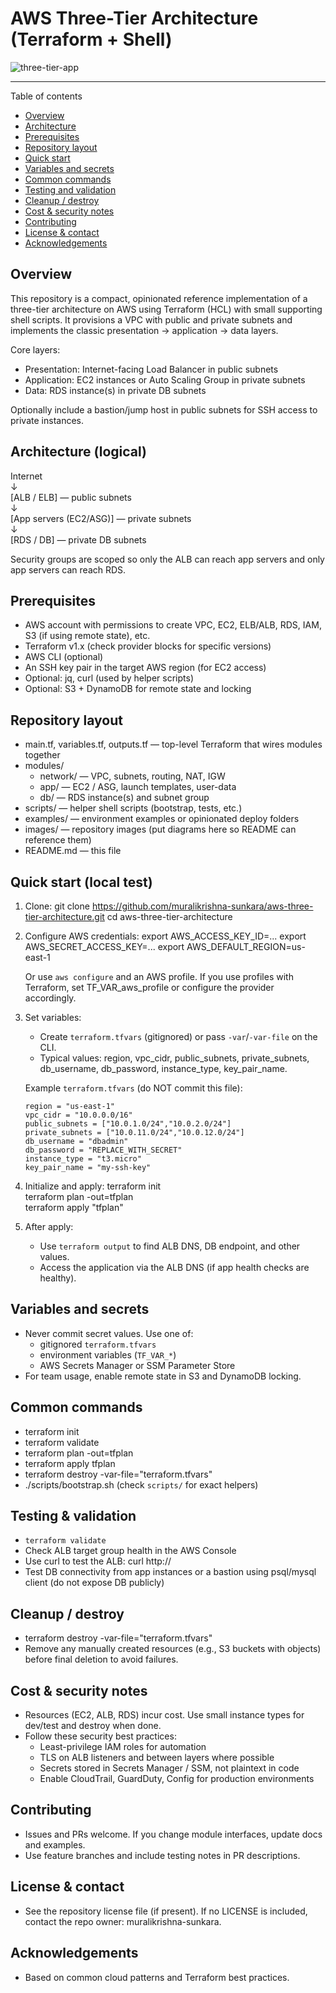 # AWS Three-Tier Architecture (Terraform + Shell)


![three-tier-app](https://github.com/user-attachments/assets/eba7f47a-c5e0-4163-af21-2de0ef791084)


---

Table of contents
- [Overview](#overview)
- [Architecture](#architecture)
- [Prerequisites](#prerequisites)
- [Repository layout](#repository-layout)
- [Quick start](#quick-start)
- [Variables and secrets](#variables-and-secrets)
- [Common commands](#common-commands)
- [Testing and validation](#testing-and-validation)
- [Cleanup / destroy](#cleanup--destroy)
- [Cost & security notes](#cost--security-notes)
- [Contributing](#contributing)
- [License & contact](#license--contact)
- [Acknowledgements](#acknowledgements)

## Overview
This repository is a compact, opinionated reference implementation of a three-tier architecture on AWS using Terraform (HCL) with small supporting shell scripts. It provisions a VPC with public and private subnets and implements the classic presentation → application → data layers.

Core layers:
- Presentation: Internet-facing Load Balancer in public subnets
- Application: EC2 instances or Auto Scaling Group in private subnets
- Data: RDS instance(s) in private DB subnets

Optionally include a bastion/jump host in public subnets for SSH access to private instances.

## Architecture (logical)
Internet  
  ↓  
[ALB / ELB] — public subnets  
  ↓  
[App servers (EC2/ASG)] — private subnets  
  ↓  
[RDS / DB] — private DB subnets

Security groups are scoped so only the ALB can reach app servers and only app servers can reach RDS.

## Prerequisites
- AWS account with permissions to create VPC, EC2, ELB/ALB, RDS, IAM, S3 (if using remote state), etc.
- Terraform v1.x (check provider blocks for specific versions)
- AWS CLI (optional)
- An SSH key pair in the target AWS region (for EC2 access)
- Optional: jq, curl (used by helper scripts)
- Optional: S3 + DynamoDB for remote state and locking

## Repository layout
- main.tf, variables.tf, outputs.tf — top-level Terraform that wires modules together  
- modules/
  - network/ — VPC, subnets, routing, NAT, IGW
  - app/ — EC2 / ASG, launch templates, user-data
  - db/ — RDS instance(s) and subnet group
- scripts/ — helper shell scripts (bootstrap, tests, etc.)
- examples/ — environment examples or opinionated deploy folders
- images/ — repository images (put diagrams here so README can reference them)
- README.md — this file

## Quick start (local test)
1. Clone:
   git clone https://github.com/muralikrishna-sunkara/aws-three-tier-architecture.git
   cd aws-three-tier-architecture

2. Configure AWS credentials:
   export AWS_ACCESS_KEY_ID=...
   export AWS_SECRET_ACCESS_KEY=...
   export AWS_DEFAULT_REGION=us-east-1

   Or use `aws configure` and an AWS profile. If you use profiles with Terraform, set TF_VAR_aws_profile or configure the provider accordingly.

3. Set variables:
   - Create `terraform.tfvars` (gitignored) or pass `-var`/`-var-file` on the CLI.
   - Typical values: region, vpc_cidr, public_subnets, private_subnets, db_username, db_password, instance_type, key_pair_name.

   Example `terraform.tfvars` (do NOT commit this file):
   ```hcl
   region = "us-east-1"
   vpc_cidr = "10.0.0.0/16"
   public_subnets = ["10.0.1.0/24","10.0.2.0/24"]
   private_subnets = ["10.0.11.0/24","10.0.12.0/24"]
   db_username = "dbadmin"
   db_password = "REPLACE_WITH_SECRET"
   instance_type = "t3.micro"
   key_pair_name = "my-ssh-key"
   ```

4. Initialize and apply:
   terraform init  
   terraform plan -out=tfplan  
   terraform apply "tfplan"

5. After apply:
   - Use `terraform output` to find ALB DNS, DB endpoint, and other values.
   - Access the application via the ALB DNS (if app health checks are healthy).

## Variables and secrets
- Never commit secret values. Use one of:
  - gitignored `terraform.tfvars`
  - environment variables (`TF_VAR_*`)
  - AWS Secrets Manager or SSM Parameter Store
- For team usage, enable remote state in S3 and DynamoDB locking.

## Common commands
- terraform init
- terraform validate
- terraform plan -out=tfplan
- terraform apply tfplan
- terraform destroy -var-file="terraform.tfvars"
- ./scripts/bootstrap.sh (check `scripts/` for exact helpers)

## Testing & validation
- `terraform validate`
- Check ALB target group health in the AWS Console
- Use curl to test the ALB:
  curl http://<alb-dns>
- Test DB connectivity from app instances or a bastion using psql/mysql client (do not expose DB publicly)

## Cleanup / destroy
- terraform destroy -var-file="terraform.tfvars"
- Remove any manually created resources (e.g., S3 buckets with objects) before final deletion to avoid failures.

## Cost & security notes
- Resources (EC2, ALB, RDS) incur cost. Use small instance types for dev/test and destroy when done.
- Follow these security best practices:
  - Least-privilege IAM roles for automation
  - TLS on ALB listeners and between layers where possible
  - Secrets stored in Secrets Manager / SSM, not plaintext in code
  - Enable CloudTrail, GuardDuty, Config for production environments

## Contributing
- Issues and PRs welcome. If you change module interfaces, update docs and examples.
- Use feature branches and include testing notes in PR descriptions.

## License & contact
- See the repository license file (if present). If no LICENSE is included, contact the repo owner: muralikrishna-sunkara.

## Acknowledgements
- Based on common cloud patterns and Terraform best practices.
